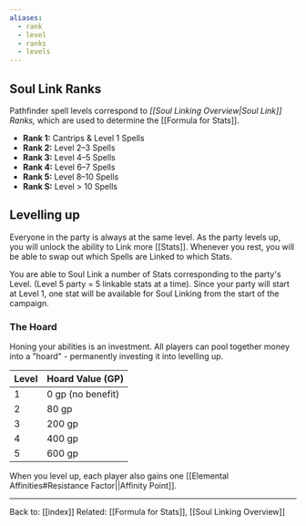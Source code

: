 ```yaml
---
aliases:
  - rank
  - level
  - ranks
  - levels
---
```

## Soul Link Ranks

Pathfinder spell levels correspond to *[[Soul Linking Overview|Soul Link]] Ranks,* which are used to determine the [[Formula for Stats]].

* **Rank 1:** Cantrips & Level 1 Spells
* **Rank 2:** Level 2–3 Spells
* **Rank 3:** Level 4–5 Spells
* **Rank 4:** Level 6–7 Spells
* **Rank 5:** Level 8–10 Spells
* **Rank S:** Level > 10 Spells

## Levelling up

Everyone in the party is always at the same level. As the party levels up, you will unlock the ability to Link more [[Stats]]. Whenever you rest, you will be able to swap out which Spells are Linked to which Stats.

You are able to Soul Link a number of Stats corresponding to the party's Level. (Level 5 party = 5 linkable stats at a time).
Since your party will start at Level 1, one stat will be available for Soul Linking from the start of the campaign.

### The Hoard
Honing your abilities is an investment. All players can pool together money into a "hoard" - permanently investing it into levelling up.

| Level | Hoard Value (GP)  |
| ----- | ----------------- |
| 1     | 0 gp (no benefit) |
| 2     | 80 gp             |
| 3     | 200 gp            |
| 4     | 400 gp            |
| 5     | 600 gp            |

When you level up, each player also gains one [[Elemental Affinities#Resistance Factor||Affinity Point]].

---
Back to: [[index]]
Related: [[Formula for Stats]], [[Soul Linking Overview]]
